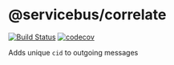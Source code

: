 # @servicebus/correlate
[![Build Status](https://travis-ci.org/servicebus/correlate.svg?branch=master)](https://travis-ci.org/servicebus/correlate)
[![codecov](https://codecov.io/gh/servicebus/correlate/branch/master/graph/badge.svg)](https://codecov.io/gh/servicebus/correlate)

Adds unique `cid` to outgoing messages